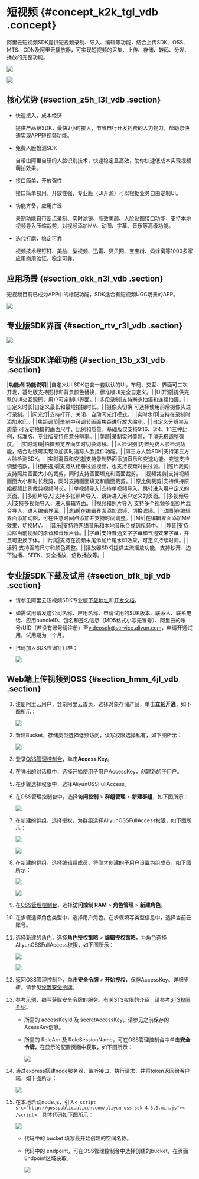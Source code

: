 # 短视频 {#concept_k2k_tgl_vdb .concept}

阿里云短视频SDK提供短视频录制、导入、编辑等功能，结合上传SDK、OSS、MTS、CDN及阿里云播放器，可实现短视频的采集、上传、存储、转码、分发、播放的完整功能。

![](http://static-aliyun-doc.oss-cn-hangzhou.aliyuncs.com/assets/img/4435/2143_zh-CN.png)

 ![](http://static-aliyun-doc.oss-cn-hangzhou.aliyuncs.com/assets/img/4435/2144_zh-CN.png) 

## 核心优势 {#section_z5h_l3l_vdb .section}

-   快速接入，成本经济

    提供产品级SDK，最快2小时接入，节省自行开发耗费的人力物力，帮助您快速实现APP短视频功能。

-   免费人脸检测SDK

    自带由阿里自研的人脸识别技术，快速稳定且高效，助你快速低成本实现视频萌拍效果。

-   接口简单，开放强性

    接口简单易用，开放性强，专业版（UI开源）可以根据业务自由定制UI。

-   功能齐备，应用广泛

    录制功能自带断点录制、实时滤镜、高效美颜、人脸贴图接口功能，支持本地视频导入压缩裁剪，对视频添加MV、动图、字幕、音乐等高级功能。

-   迭代打磨，稳定可靠

    视频技术经钉钉、美柚、梨视频、迅雷、贝贝网、宝宝树、蚂蜂窝等1000多家应用商用验证，稳定可靠。


## 应用场景 {#section_okk_n3l_vdb .section}

短视频目前已成为APP中的标配功能，SDK适合有短视频UGC场景的APP。

![](http://static-aliyun-doc.oss-cn-hangzhou.aliyuncs.com/assets/img/4435/2145_zh-CN.png)

## 专业版SDK界面 {#section_rtv_r3l_vdb .section}

![](http://static-aliyun-doc.oss-cn-hangzhou.aliyuncs.com/assets/img/4435/2146_zh-CN.png)

## 专业版SDK详细功能 {#section_t3b_x3l_vdb .section}

|**功能点**|**功能说明**|
|自定义UI|SDK包含一套默认的UI，布局、交互、界面可二次开发，基础版支持图标和背景颜色替换，标准版UI完全自定义。|
|UI开源|提供完整的UI交互源码，用户可定制UI界面。|
|多段录制|支持断点拍摄和连续拍摄。|
|自定义时长|自定义最长和最短拍摄时长。|
|摄像头切换|可选择使用前后摄像头进行录制。|
|闪光灯|支持打开、关闭、自动闪光灯模式。|
|实时水印|支持在录制时添加水印。|
|焦距调节|录制中可调节画面焦距进行放大缩小。|
|自定义分辨率及质量|可设定拍摄的画面尺寸、比例和质量，基础版仅支持9:16、3:4、1:1三种比例，标准版、专业版支持任意分辨率。|
|美颜|录制实时美颜，平滑无极调整强度。|
|实时滤镜|拍摄预览界面实时切换滤镜。|
|人脸识别|内置免费人脸检测功能，结合贴纸可实现添加实时追踪人脸挂件功能。|
|第三方人脸SDK|支持第三方人脸检测SDK。|
|实时混音和变速|支持录制界面添加音乐和变速功能。变速支持调整倍数。|
|相册选择|支持从相册过滤视频，也支持视频时长过滤。|
|照片裁剪|支持照片画面大小的裁剪，同时支持画面填充和画面裁剪。|
|视频裁剪|支持视频画面大小和时长裁剪，同时支持画面填充和画面裁剪。|
|原比例裁剪|支持保持原始视频比例裁剪视频时长。|
|单视频导入|支持单视频导入，跳转进入用户定义的页面。|
|多照片导入|支持多张照片导入，跳转进入用户定义的页面。|
|多视频导入|支持多视频导入，进入编辑界面。|
|视频和照片导入|支持多个视频多张照片混合导入，进入编辑界面。|
|滤镜|在编辑界面添加滤镜，切换滤镜。|
|动图|在编辑界面添加动图，可在任意时间点添加并支持时间调整。|
|MV|在编辑界面添加MV效果，切换MV。|
|音乐|支持将网络音乐和本地音乐合成到视频中。|
|静音|支持消除当前视频的原音和音乐声音。|
|字幕|支持普通文字字幕和气泡效果字幕，并且可更换字体。|
|片尾|支持在视频末尾添加片尾水印效果，可定义持续时间。|
|涂鸦|支持画笔尺寸和颜色调整。|
|播放器SDK|提供主流播放功能，支持秒开、边下边播、SEEK、安全播放、倍数播放等。|

## 专业版SDK下载及试用 {#section_bfk_bjl_vdb .section}

-   请参见阿里云短视频SDK专业版[下载地址](https://help.aliyun.com/document_detail/51992.html)和[开发文档](https://help.aliyun.com/document_detail/54786.html)。
-   如需试用请发送公司名称、应用名称、申请试用的SDK版本、联系人、联系电话、应用bundleID、包名和签名信息（MD5格式小写无冒号）、阿里云的账号/UID（若没有账号请注册）至[videosdk@service.aliyun.com](mailto:videosdk@service.aliyun.com)，申请开通试用，试用期为一个月。
-   扫码加入SDK咨询钉钉群：

    ![](http://static-aliyun-doc.oss-cn-hangzhou.aliyuncs.com/assets/img/4435/2148_zh-CN.png)


## Web端上传视频到OSS {#section_hmm_4jl_vdb .section}

1.  注册阿里云用户，登录阿里云首页，选择对象存储产品，单击**立刻开通**，如下图所示：

    ![](http://static-aliyun-doc.oss-cn-hangzhou.aliyuncs.com/assets/img/4435/2149_zh-CN.png)

2.  新建Bucket，存储类型选择低频访问，读写权限选择私有，如下图所示：

    ![](http://static-aliyun-doc.oss-cn-hangzhou.aliyuncs.com/assets/img/4435/2150_zh-CN.png)

3.  登录[OSS管理控制台](https://oss.console.aliyun.com/)，单击**Access Key**。
4.  在弹出的对话框中，选择开始使用子用户AccessKey，创建新的子用户。
5.  在步骤选择权限中，选择AliyunOSSFullAccess。
6.  在OSS管理控制台中，选择**访问控制** \> **群组管理** \> **新建群组**，如下图所示：

    ![](http://static-aliyun-doc.oss-cn-hangzhou.aliyuncs.com/assets/img/4435/2153_zh-CN.png)

7.  在新建的群组，选择授权，为群组选择AliyunOSSFullAccess权限，如下图所示：

    ![](http://static-aliyun-doc.oss-cn-hangzhou.aliyuncs.com/assets/img/4435/2155_zh-CN.png)

    ![](http://static-aliyun-doc.oss-cn-hangzhou.aliyuncs.com/assets/img/4435/2156_zh-CN.png)

8.  在新建的群组，选择编辑组成员，将刚才创建的子用户设置为组成员，如下图所示：

    ![](http://static-aliyun-doc.oss-cn-hangzhou.aliyuncs.com/assets/img/4435/2157_zh-CN.png)

    ![](http://static-aliyun-doc.oss-cn-hangzhou.aliyuncs.com/assets/img/4435/2158_zh-CN.png)

9.  在[OSS管理控制台](https://oss.console.aliyun.com/)，选择**访问控制 RAM** \> **角色管理** \> **新建角色**。
10. 在步骤选择角色类型中，选择用户角色。在步骤填写类型信息中，选择当前云账号。
11. 选择新建的角色，选择**角色授权策略** \> **编辑授权策略**，为角色选择AliyunOSSFullAccess权限，如下图所示：

    ![](http://static-aliyun-doc.oss-cn-hangzhou.aliyuncs.com/assets/img/4435/2161_zh-CN.png)

    ![](http://static-aliyun-doc.oss-cn-hangzhou.aliyuncs.com/assets/img/4435/2163_zh-CN.png)

12. 返回OSS管理控制台，单击**安全令牌** \> **开始授权**，保存AccessKey。详细步骤，请参见[设置安全令牌](../../../../cn.zh-CN/开发指南/安全管理/设置安全令牌.md#)。
13. 参考[示例](https://help.aliyun.com/document_detail/28800.html)，编写获取安全令牌的服务。有关STS权限的介绍，请参考[STS权限介绍](https://help.aliyun.com/document_detail/56286.html?spm=a2c4g.11186623.2.14.qU6vRF)。
    -   所需的 accessKeyId 及 secretAccessKey，请参见之前保存的AcessKey信息。
    -   所需的 RoleArn 及 RoleSessionName，可在OSS管理控制台中单击**安全令牌**，在显示的配置页面中获取，如下图所示：

        ![](http://static-aliyun-doc.oss-cn-hangzhou.aliyuncs.com/assets/img/4435/2165_zh-CN.png)

14. 通过express搭建node服务器，监听接口、执行请求，并将token返回给客户端，如下图所示：

    ![](http://static-aliyun-doc.oss-cn-hangzhou.aliyuncs.com/assets/img/4435/2166_zh-CN.png)

15. 在本地启动node.js，引入`< script src=”http://gosspublic.alicdn.com/aliyun-oss-sdk-4.3.0.min.js">< /script>`，具体代码如下图所示：

    ![](http://static-aliyun-doc.oss-cn-hangzhou.aliyuncs.com/assets/img/4435/2167_zh-CN.png)

    -   代码中的 bucket 填写最开始创建的空间名称。
    -   代码中的 endpoint，可在OSS管理控制台中选择创建的bucket，在页面Endpoint区域获取。

        ![](http://static-aliyun-doc.oss-cn-hangzhou.aliyuncs.com/assets/img/4435/2168_zh-CN.png)


